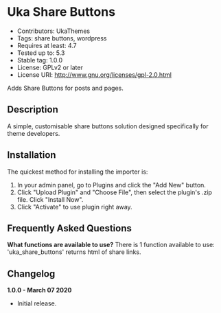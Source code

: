 # Uka Share Buttons #
* Contributors: UkaThemes
* Tags: share buttons, wordpress
* Requires at least: 4.7
* Tested up to: 5.3
* Stable tag: 1.0.0
* License: GPLv2 or later
* License URI: http://www.gnu.org/licenses/gpl-2.0.html

Adds Share Buttons for posts and pages.

## Description ##

A simple, customisable share buttons solution designed specifically for theme developers.

## Installation ##

The quickest method for installing the importer is:

1. In your admin panel, go to Plugins and click the "Add New" button.
2. Click "Upload Plugin" and "Choose File", then select the plugin's .zip file. Click "Install Now".
3. Click "Activate" to use plugin right away.

## Frequently Asked Questions ##

**What functions are available to use?**
There is 1 function available to use: 'uka_share_buttons' returns html of share links.

## Changelog ##

**1.0.0 - March 07 2020**
* Initial release.
